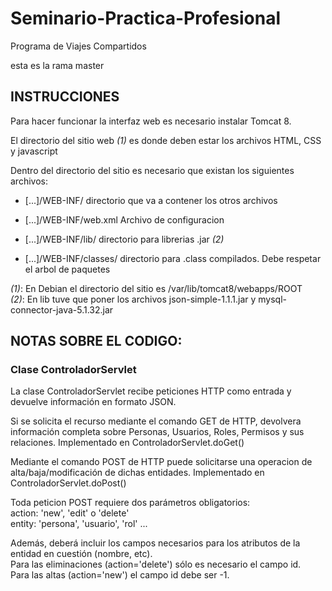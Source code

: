 # Seminario-Practica-Profesional
Programa de Viajes Compartidos

esta es la rama master

## INSTRUCCIONES

Para hacer funcionar la interfaz web es necesario instalar Tomcat 8.

El directorio del sitio web *(1)* es donde deben estar los archivos HTML, CSS y javascript 

Dentro del directorio del sitio es necesario que existan los siguientes archivos:  

*   [...]/WEB-INF/ directorio que va a contener los otros archivos

*   [...]/WEB-INF/web.xml Archivo de configuracion

*   [...]/WEB-INF/lib/ directorio para librerias .jar *(2)*

*   [...]/WEB-INF/classes/ directorio para .class compilados. Debe respetar el arbol de paquetes


*(1)*: En Debian el directorio del sitio es /var/lib/tomcat8/webapps/ROOT  
*(2)*: En lib tuve que poner los archivos json-simple-1.1.1.jar y mysql-connector-java-5.1.32.jar



## NOTAS SOBRE EL CODIGO:

### Clase ControladorServlet

La clase ControladorServlet recibe peticiones HTTP como entrada y devuelve información en formato JSON.

Si se solicita el recurso mediante el comando GET de HTTP, devolvera información completa sobre Personas, Usuarios, Roles, Permisos y sus relaciones. Implementado en ControladorServlet.doGet()

Mediante el comando POST de HTTP puede solicitarse una operacion de alta/baja/modificación de dichas entidades. Implementado en ControladorServlet.doPost()

Toda peticion POST requiere dos parámetros obligatorios:  
	action: 'new', 'edit' o 'delete'  
	entity: 'persona', 'usuario', 'rol' ...  

Además, deberá incluir los campos necesarios para los atributos de la entidad en cuestión (nombre,  etc).  
Para las eliminaciones (action='delete') sólo es necesario el campo id.  
Para las altas (action='new') el campo id debe ser -1.  

